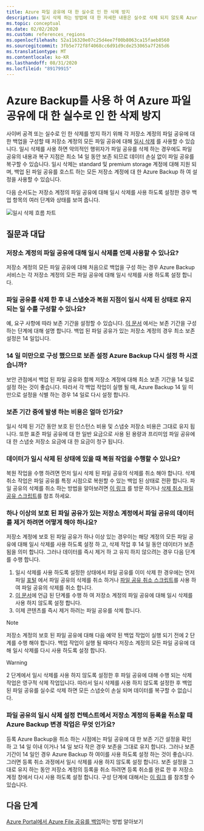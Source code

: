 ```yaml
---
title: Azure 파일 공유에 대 한 실수로 인 한 삭제 방지
description: 일시 삭제 하는 방법에 대 한 자세한 내용은 실수로 삭제 되지 않도록 Azure 파일 공유를 보호할 수 있습니다.
ms.topic: conceptual
ms.date: 02/02/2020
ms.custom: references_regions
ms.openlocfilehash: 52a116320e07c25d4ee7f00b8063ca15faeb8560
ms.sourcegitcommit: 3fb5e772f8f4068cc6d91d9cde253065a7f265d6
ms.translationtype: MT
ms.contentlocale: ko-KR
ms.lasthandoff: 08/31/2020
ms.locfileid: "89179915"
---
```

# <a name="accidental-delete-protection-for-azure-file-shares-using-azure-backup"></a>Azure Backup를 사용 하 여 Azure 파일 공유에 대 한 실수로 인 한 삭제 방지

사이버 공격 또는 실수로 인 한 삭제를 방지 하기 위해 각 저장소 계정의 파일 공유에 대 한 백업을 구성할 때 저장소 계정의 모든 파일 공유에 대해 [일시 삭제](../storage/files/storage-files-prevent-file-share-deletion.md) 를 사용할 수 있습니다. 일시 삭제를 사용 하면 악의적인 행위자가 파일 공유를 삭제 하는 경우에도 파일 공유의 내용과 복구 지점은 최소 14 일 동안 보존 되므로 데이터 손실 없이 파일 공유를 복구할 수 있습니다.  일시 삭제는 standard 및 premium storage 계정에 대해 지원 되며, 백업 된 파일 공유를 호스트 하는 모든 저장소 계정에 대 한 Azure Backup 하 여 설정을 사용할 수 있습니다.

다음 순서도는 저장소 계정의 파일 공유에 대해 일시 삭제를 사용 하도록 설정한 경우 백업 항목의 여러 단계와 상태를 보여 줍니다.

 ![일시 삭제 흐름 차트](./media/soft-delete-afs/soft-delete-flow-chart.png)

## <a name="frequently-asked-questions"></a>질문과 대답

### <a name="when-will-soft-delete-be-enabled-for-file-shares-in-my-storage-account"></a>저장소 계정의 파일 공유에 대해 일시 삭제를 언제 사용할 수 있나요?

저장소 계정의 모든 파일 공유에 대해 처음으로 백업을 구성 하는 경우 Azure Backup 서비스는 각 저장소 계정의 모든 파일 공유에 대해 일시 삭제를 사용 하도록 설정 합니다.

### <a name="can-i-configure-the-number-of-days-for-which-my-snapshots-and-restore-points-will-be-retained-in-soft-deleted-state-after-i-delete-the-file-share"></a>파일 공유를 삭제 한 후 내 스냅숏과 복원 지점이 일시 삭제 된 상태로 유지 되는 일 수를 구성할 수 있나요?

예, 요구 사항에 따라 보존 기간을 설정할 수 있습니다. [이 문서](../storage/files/storage-files-enable-soft-delete.md?tabs=azure-portal) 에서는 보존 기간을 구성 하는 단계에 대해 설명 합니다. 백업 된 파일 공유가 있는 저장소 계정의 경우 최소 보존 설정은 14 일입니다.

### <a name="does-azure-backup-reset-my-retention-setting-because-i-configured-it-to-less-than-14-days"></a>14 일 미만으로 구성 했으므로 보존 설정 Azure Backup 다시 설정 하 시겠습니까?

보안 관점에서 백업 된 파일 공유와 함께 저장소 계정에 대해 최소 보존 기간을 14 일로 설정 하는 것이 좋습니다. 따라서 각 백업 작업이 실행 될 때, Azure Backup 14 일 미만으로 설정을 식별 하는 경우 14 일로 다시 설정 합니다.

### <a name="what-is-the-cost-incurred-during-the-retention-period"></a>보존 기간 중에 발생 하는 비용은 얼마 인가요?

일시 삭제 된 기간 동안 보호 된 인스턴스 비용 및 스냅숏 저장소 비용은 그대로 유지 됩니다.  또한 표준 파일 공유에 대 한 일반 요금으로 사용 된 용량과 프리미엄 파일 공유에 대 한 스냅숏 저장소 요금에 대 한 요금이 청구 됩니다.

### <a name="can-i-perform-a-restore-operation-when-my-data-is-in-soft-deleted-state"></a>데이터가 일시 삭제 된 상태에 있을 때 복원 작업을 수행할 수 있나요?

복원 작업을 수행 하려면 먼저 일시 삭제 된 파일 공유의 삭제를 취소 해야 합니다. 삭제 취소 작업은 파일 공유를 특정 시점으로 복원할 수 있는 백업 된 상태로 전환 합니다. 파일 공유의 삭제를 취소 하는 방법을 알아보려면 [이 링크](../storage/files/storage-files-enable-soft-delete.md?tabs=azure-portal#restore-soft-deleted-file-share) 를 방문 하거나 [삭제 취소 파일 공유 스크립트](./scripts/backup-powershell-script-undelete-file-share.md)를 참조 하세요.

### <a name="how-can-i-purge-the-data-of-a-file-share-in-a-storage-account-that-has-at-least-one-protected-file-share"></a>하나 이상의 보호 된 파일 공유가 있는 저장소 계정에서 파일 공유의 데이터를 제거 하려면 어떻게 해야 하나요?

저장소 계정에 보호 된 파일 공유가 하나 이상 있는 경우이는 해당 계정의 모든 파일 공유에 대해 일시 삭제를 사용 하도록 설정 하 고, 삭제 작업 후 14 일 동안 데이터가 보존 됨을 의미 합니다. 그러나 데이터를 즉시 제거 하 고 유지 하지 않으려는 경우 다음 단계를 수행 합니다.

1. 일시 삭제를 사용 하도록 설정한 상태에서 파일 공유를 이미 삭제 한 경우에는 먼저 파일 [포털](../storage/files/storage-files-enable-soft-delete.md?tabs=azure-portal#restore-soft-deleted-file-share) 에서 파일 공유의 삭제를 취소 하거나 [파일 공유 취소 스크립트](./scripts/backup-powershell-script-undelete-file-share.md)를 사용 하 여 파일 공유의 삭제를 취소 합니다.
2. [이 문서](../storage/files/storage-files-enable-soft-delete.md?tabs=azure-portal#disable-soft-delete)에 언급 된 단계를 수행 하 여 저장소 계정의 파일 공유에 대해 일시 삭제를 사용 하지 않도록 설정 합니다.
3. 이제 콘텐츠를 즉시 제거 하려는 파일 공유를 삭제 합니다.

>[!NOTE]
>저장소 계정의 보호 된 파일 공유에 대해 다음 예약 된 백업 작업이 실행 되기 전에 2 단계를 수행 해야 합니다. 백업 작업이 실행 될 때마다 저장소 계정의 모든 파일 공유에 대해 일시 삭제를 다시 사용 하도록 설정 합니다.

>[!WARNING]
>2 단계에서 일시 삭제를 사용 하지 않도록 설정한 후 파일 공유에 대해 수행 되는 삭제 작업은 영구적 삭제 작업입니다. 따라서 일시 삭제를 사용 하지 않도록 설정한 후 백업 된 파일 공유를 실수로 삭제 하면 모든 스냅숏이 손실 되며 데이터를 복구할 수 없습니다.

### <a name="in-the-context-of-a-file-shares-soft-delete-setting-what-changes-does-azure-backup-do-when-i-unregister-a-storage-account"></a>파일 공유의 일시 삭제 설정 컨텍스트에서 저장소 계정의 등록을 취소할 때 Azure Backup 변경 작업은 무엇 인가요?

등록 Azure Backup을 취소 하는 시점에는 파일 공유에 대 한 보존 기간 설정을 확인 하 고 14 일 이내 이거나 14 일 보다 작은 경우 보존을 그대로 유지 합니다. 그러나 보존 기간이 14 일인 경우 Azure Backup 하 여이를 사용 하도록 설정 하는 것이 좋습니다. 그러면 등록 취소 과정에서 일시 삭제를 사용 하지 않도록 설정 합니다. 보존 설정을 그대로 유지 하는 동안 저장소 계정의 등록을 취소 하려면 등록 취소를 완료 한 후 저장소 계정 창에서 다시 사용 하도록 설정 합니다. 구성 단계에 대해서는 [이 링크](../storage/files/storage-files-enable-soft-delete.md?tabs=azure-portal#restore-soft-deleted-file-share) 를 참조할 수 있습니다.

## <a name="next-steps"></a>다음 단계

[Azure Portal에서 Azure File 공유를 백업](backup-afs.md)하는 방법 알아보기
